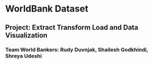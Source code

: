# WorldBank Dataset

## Project: Extract Transform Load and Data Visualization

### Team World Bankers: Rudy Duvnjak, Shailesh Godkhindi, Shreya Udeshi



